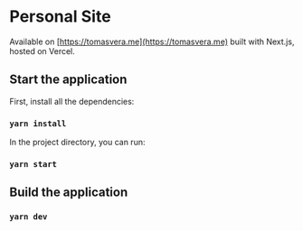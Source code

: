 # Personal Site

Available on [https://tomasvera.me](https://tomasvera.me) built with Next.js, hosted on Vercel.

## Start the application

First, install all the dependencies:

### `yarn install` 

In the project directory, you can run:

### `yarn start`

## Build the application

### `yarn dev`
